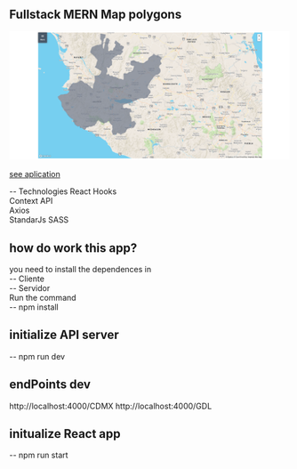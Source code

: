 ## Fullstack MERN Map polygons

![App capture](./.static-files/PolygomMap.png)

[see aplication](https://fullstack-mern.netlify.app/)

-- Technologies
React Hooks<br>
Context API<br>
Axios<br>
StandarJs
SASS

## how do work this app?

you need to install the dependences in<br>
-- Cliente<br>
-- Servidor<br>
Run the command<br>
-- npm install

## initialize API server

-- npm run dev

## endPoints dev

http://localhost:4000/CDMX
http://localhost:4000/GDL

## initualize React app

-- npm run start
